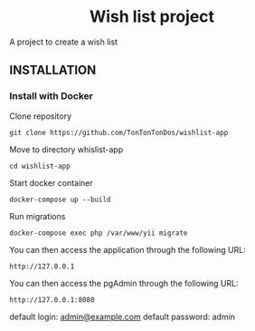 <p align="center">
    <h1 align="center">Wish list project</h1>



A project to create a wish list



INSTALLATION
------------

### Install with Docker

Clone repository

    git clone https://github.com/TonTonTonDos/wishlist-app

Move to directory whislist-app

    cd wishlist-app

Start docker container

    docker-compose up --build

Run migrations 

    docker-compose exec php /var/www/yii migrate

You can then access the application through the following URL:

    http://127.0.0.1

You can then access the pgAdmin through the following URL:

    http://127.0.0.1:8080

default login: admin@example.com
default password: admin
